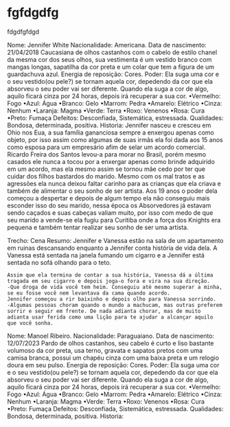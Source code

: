 # fgfdgdfg
fdgdfgfdgd

Nome: Jennifer White
Nacionalidade: Americana.
Data de nascimento: 21/04/2018
Caucasiana de olhos castanhos com o cabelo de estilo chanel da mesma cor dos seus olhos, sua vestimenta é um vestido branco com mangas longas, sapatilha da cor preta e um colar que tem a figura de um guardachuva azul.
Energia de reposição: Cores.
Poder: Ela suga uma cor e o seu vestido(ou pele?) se tornam aquela cor, depedendo da cor que ela absorveu o seu poder vai ser diferente. Quando ela suga a cor de algo, aquilo ficará cinza por 24 horas, depois irá recuperar a sua cor.
	•Vermelho: Fogo
	•Azul: Água
	•Branco: Gelo
	•Marrom: Pedra
	•Amarelo: Elétrico
	•Cinza: Nenhum
	•Laranja: Magma
	•Verde: Terra
	•Roxo: Venenos
	•Rosa: Cura
	•Preto: Fumaça
Defeitos: Desconfiada, Sistemática, estressada.
Qualidades: Bondosa, determinada, positiva.
Historia:     Jennifer nasceu e cresceu em Ohio nos Eua, a sua família gananciosa sempre a enxergou apenas como objeto, por isso assim como algumas de suas irmãs ela foi dada aos 15 anos como esposa para um empresário afim de selar um acordo comercial. Ricardo Freira dos Santos levou-a para morar no Brasil, porém mesmo casados ele nunca a tocou por a enxergar apenas como brinde adquirido em um acordo, mas ela mesmo assim se tornou mãe cedo por ter que cuidar dos filhos bastardos do marido. Mesmo com os mal tratos e as agressões ela nunca deixou faltar carinho para as crianças que ela criava e também de alimentar o seu sonho de ser artista. Aos 19 anos o poder dela começou a despertar e depois de algum tempo ela não conseguiu mais esconder isso do seu marido, nessa época os Absorvedores já estavam sendo caçados e suas cabeças valiam muito, por isso com medo de que seu marido a vende-se ela fugiu para Curitiba onde a força dos Knights era pequena e também tentar realizar seu sonho de ser uma artista.

Trecho:
	Cena Resumo: Jennifer e Vanessa estão na sala de um apartamento em ruinas descansando enquanto a Jennifer conta história de vida dela. A Vanessa está sentada na janela fumando um cigarro e a Jennifer está sentada no sofá olhando para o teto.

	Assim que ela termina de contar a sua história, Vanessa dá a última tragada em seu cigarro e depois joga-o fora e vira na sua direção.
	-Que droga de vida você tem heim. Conseguiu até mesmo superar a minha, se eu fosse você nem levantava da cama quando acordo.
	Jennifer começou a rir baixinho e depois olho para Vanessa sorrindo.
	-Algumas pessoas choram quando o mundo a machucam, mas outras preferem sorrir e seguir em frente. De nada adianta chorar, mas de muito adianta usar ferida como uma lição para te ajudar a alcançar aquilo que você sonha.

Nome: Manoel Ribeiro.
Nacionalidade: Paraguaiano.
Data de nascimento: 12/07/2023
Pardo de olhos castanhos, seu cabelo é curto e liso bastante volumoso da cor preta, usa terno, gravata e sapatos pretos com uma camisa branca, possui um chapéu cinza com uma baixa preta e um relogio doura em seu pulso.
Energia de reposição: Cores.
Poder: Ela suga uma cor e o seu vestido(ou pele?) se tornam aquela cor, depedendo da cor que ela absorveu o seu poder vai ser diferente. Quando ela suga a cor de algo, aquilo ficará cinza por 24 horas, depois irá recuperar a sua cor.
	•Vermelho: Fogo
	•Azul: Água
	•Branco: Gelo
	•Marrom: Pedra
	•Amarelo: Elétrico
	•Cinza: Nenhum
	•Laranja: Magma
	•Verde: Terra
	•Roxo: Venenos
	•Rosa: Cura
	•Preto: Fumaça
Defeitos: Desconfiada, Sistemática, estressada.
Qualidades: Bondosa, determinada, positiva.
Historia:
